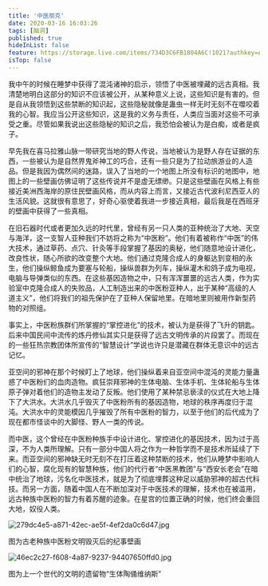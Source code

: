```yaml
---
title: '中医朋克'
date: 2020-03-16 16:03:26
tags: [脑洞]
published: true
hideInList: false
feature: https://storage.live.com/items/734D3C6FB1804A6C!1021?authkey=AKdg_ovNhZADhR0
isTop: false
---
```

我中午的时候在睡梦中获得了混沌诸神的启示，领悟了中医被埋藏的远古真相。我清楚地明白这部分的知识不应该被公开，从某种意义上说，这些知识是有害的。但是自从我领悟到这些禁断的知识起，这些隐秘就像是蛊虫一样无时无刻不在噬咬着我的心智。我应当公开这些知识，这是我的义务与责任，人类应当面对这些不可承受之重。尽管如果我说出这些隐秘的知识之后，我恐怕会被认为是白痴，或者是疯子。

<!-- more -->

早先我在喜马拉雅山脉一带研究当地的野人传说，当地被认为是野人存在证据的东西，一些被认为是自然界鬼斧神工的巧合，还有一些只是为了拉动旅游业的人造品。但是我因为偶然间的迷路，误入了当地的一个地图上所没有标识的地图中，地图上的一些壁画仿佛证明了这些传说并不是虚无缥缈。只是这些壁画在风格上有些接近美洲西海岸的原住民壁画风格，而从内容上而言，又接近古代波利尼西亚人的生活风貌。这就很有意思了，好奇心驱使着我进一步接近真相，最后我是在西班牙的壁画中获得了一些真相。

在旧石器时代或者更加久远的时代里，曾经有另一只人类的亚种统治了大地、天空与海洋，这一支智人亚种我们不妨将之称为“中医粉”。他们有着被称作“中医”的伟大技术，通过草药、点穴、针灸等手段掌握了基因的奥秘，他们随意地设计进化，改良性状，随心所欲的改变整个大地。他们通过克隆合成人的身躯达到变相的永生，他们操纵鲸鱼成为要塞与轮船，操纵兽群为列车，操纵灌木和鸽子成为电视，电脑与导弹类似的东西。在这些基因造物之中，只有浑浑噩噩的远古人类，作为实验室中克隆合成人的失败品，人工制造出来的中医粉亚种人，出于某种“高级的人道主义”，他们将我们的祖先保护在了亚种人保留地里。在暗地里则被用作新型药物的对照组。

事实上，中医粉族群们所掌握的“掌控进化”的技术，被认为是获得了飞升的钥匙。后来中国民间中流传的炼丹修仙其实只是获得了远古文明传承的片段罢了。而现在的一些狂热宗教团体所宣传的“智慧设计”学说也许只是潜藏在群体无意识中的远古记忆。

亚空间的邪神在那个时候盯上了地球，他们操纵着来自亚空间中混沌的灵能力量蛊惑了中医粉们的血肉造物。疯狂崇拜邪神的生体电脑、生体手机、生体轮船与生体原子弹对着他们的造物主发动了反叛。他们使用了某种禁忌亵渎的仪式在大地上降下了大洪水。大洪水几乎毁灭了中医粉所有的基因造物，地球的秩序再度归于混沌。大洪水中的灵能模因几乎摧毁了所有中医粉的智力，以至于他们的后代成为了现在都市怪谈中的大脚怪、野人一类的传说。

而中医，这个曾经在中医粉种族手中设计进化、掌控进化的基因技术，因为过于高深，不为人类所理解。只有一部分中国人将之作为一种哲学而不是技术所延续了下来。而亚空间的邪神缺无时无刻不在打压着这种禁断的技术，他们从睡梦中影响人们的心智，腐化现有的智慧种族，他们的代行者“中医黑教团”与“西安长老会”在暗中统治了地球，污名化中医技术，就是为了彻底埋葬这种足以威胁邪神的超古代科技。而另一方面，随着中国人在不断加深对于中医技术的理解，技术也在被滥用，远古种族中医粉的智力有着苏醒的迹象。在星宫的位置正确的时候，他们终会重回大地，奴役人类。

![279dc4e5-a871-42ec-ae5f-4ef2da0c6d47.jpg](https://storage.live.com/items/734D3C6FB1804A6C!1021?authkey=AKdg_ovNhZADhR0)

图为古老种族中医粉文明毁灭后的纪事壁画

![46ec2c27-f608-4a87-9237-94407650ffd0.jpg](https://storage.live.com/items/734D3C6FB1804A6C!1022?authkey=AKdg_ovNhZADhR0)

图为上一个世代的文明的遗留物“生体陶俑维纳斯”
